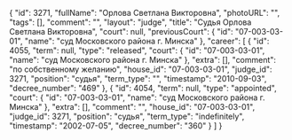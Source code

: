 {
    "id": 3271,
    "fullName": "Орлова Светлана Викторовна",
    "photoURL": "",
    "tags": [],
    "comment": "",
    "layout": "judge",
    "title": "Судья Орлова Светлана Викторовна",
    "court": null,
    "previousCourt": {
        "id": "07-003-03-01",
        "name": "суд Московского района г. Минска"
    },
    "career": [
        {
            "id": 4055,
            "term": null,
            "type": "released",
            "court": {
                "id": "07-003-03-01",
                "name": "суд Московского района г. Минска"
            },
            "extra": [],
            "comment": "по собственному желанию",
            "house_id": "07-003-03-01",
            "judge_id": 3271,
            "position": "судья",
            "term_type": "",
            "timestamp": "2010-09-03",
            "decree_number": "469"
        },
        {
            "id": 4054,
            "term": null,
            "type": "appointed",
            "court": {
                "id": "07-003-03-01",
                "name": "суд Московского района г. Минска"
            },
            "extra": [],
            "comment": "",
            "house_id": "07-003-03-01",
            "judge_id": 3271,
            "position": "судья",
            "term_type": "indefinitely",
            "timestamp": "2002-07-05",
            "decree_number": "360"
        }
    ]
}